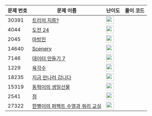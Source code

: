 | 문제 번호 | 문제 이름 | 난이도 | 풀이 코드 |
| --- | --- | --- | --- |
| 30391 | [트리의 지름?](https://www.acmicpc.net/problem/30391) | <img height="25px" width="25px=" src="https://static.solved.ac/tier_small/12.svg"/> |  |
| 4044 | [도전 24](https://www.acmicpc.net/problem/4044) | <img height="25px" width="25px=" src="https://static.solved.ac/tier_small/14.svg"/> |  |
| 2045 | [마방진](https://www.acmicpc.net/problem/2045) | <img height="25px" width="25px=" src="https://static.solved.ac/tier_small/13.svg"/> |  |
| 14640 | [Scenery](https://www.acmicpc.net/problem/14640) | <img height="25px" width="25px=" src="https://static.solved.ac/tier_small/29.svg"/> |  |
| 7146 | [데이터 만들기 7](https://www.acmicpc.net/problem/7146) | <img height="25px" width="25px=" src="https://static.solved.ac/tier_small/12.svg"/> |  |
| 1229 | [육각수](https://www.acmicpc.net/problem/1229) | <img height="25px" width="25px=" src="https://static.solved.ac/tier_small/12.svg"/> |  |
| 18235 | [지금 만나러 갑니다](https://www.acmicpc.net/problem/18235) | <img height="25px" width="25px=" src="https://static.solved.ac/tier_small/13.svg"/> |  |
| 15319 | [동혁이의 생일선물](https://www.acmicpc.net/problem/15319) | <img height="25px" width="25px=" src="https://static.solved.ac/tier_small/12.svg"/> |  |
| 2541 | [점](https://www.acmicpc.net/problem/2541) | <img height="25px" width="25px=" src="https://static.solved.ac/tier_small/14.svg"/> |  |
| 27322 | [한별이의 퍼펙트 수열과 쿼리 교실](https://www.acmicpc.net/problem/27322) | <img height="25px" width="25px=" src="https://static.solved.ac/tier_small/23.svg"/> |  |
